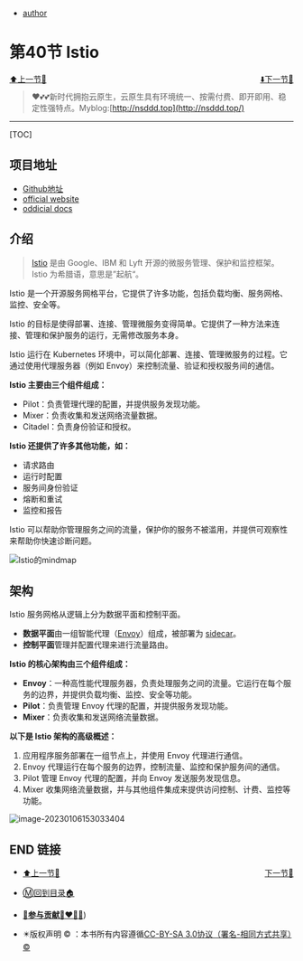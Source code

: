+ [author](http://nsddd.top)

# 第40节 Istio

<div><a href = '39.md' style='float:left'>⬆️上一节🔗  </a><a href = '41.md' style='float: right'>  ⬇️下一节🔗</a></div>
<br>

> ❤️💕💕新时代拥抱云原生，云原生具有环境统一、按需付费、即开即用、稳定性强特点。Myblog:[http://nsddd.top](http://nsddd.top/)

---
[TOC]

## 项目地址

+ [Github地址](https://github.com/istio/istio)
+ [official website](https://istio.io/latest)
+ [oddicial docs](https://istio.io/latest/zh/docs/concepts/traffic-management/)



## 介绍

> [Istio](https://istio.io/) 是由 Google、IBM 和 Lyft 开源的微服务管理、保护和监控框架。Istio 为希腊语，意思是”起航“。

Istio 是一个开源服务网格平台，它提供了许多功能，包括负载均衡、服务网格、监控、安全等。

Istio 的目标是使得部署、连接、管理微服务变得简单。它提供了一种方法来连接、管理和保护服务的运行，无需修改服务本身。

Istio 运行在 Kubernetes 环境中，可以简化部署、连接、管理微服务的过程。它通过使用代理服务器（例如 Envoy）来控制流量、验证和授权服务间的通信。

**Istio 主要由三个组件组成：**

+ Pilot：负责管理代理的配置，并提供服务发现功能。
+ Mixer：负责收集和发送网络流量数据。
+ Citadel：负责身份验证和授权。

**Istio 还提供了许多其他功能，如：**

+ 请求路由
+ 运行时配置
+ 服务间身份验证
+ 熔断和重试
+ 监控和报告

Istio 可以帮助你管理服务之间的流量，保护你的服务不被滥用，并提供可观察性来帮助你快速诊断问题。

![Istio的mindmap](http://sm.nsddd.top/sm202304162251167.png)



## 架构

Istio 服务网格从逻辑上分为数据平面和控制平面。

+ **数据平面**由一组智能代理（[Envoy](https://www.envoyproxy.io/)）组成，被部署为 [sidecar](https://jimmysong.io/kubernetes-handbook/GLOSSARY.html#sidecar)。
+ **控制平面**管理并配置代理来进行流量路由。



**Istio 的核心架构由三个组件组成：**

+ **Envoy**：一种高性能代理服务器，负责处理服务之间的流量。它运行在每个服务的边界，并提供负载均衡、监控、安全等功能。
+ **Pilot**：负责管理 Envoy 代理的配置，并提供服务发现功能。
+ **Mixer**：负责收集和发送网络流量数据。



**以下是 Istio 架构的高级概述：**

1. 应用程序服务部署在一组节点上，并使用 Envoy 代理进行通信。
2. Envoy 代理运行在每个服务的边界，控制流量、监控和保护服务间的通信。
3. Pilot 管理 Envoy 代理的配置，并向 Envoy 发送服务发现信息。
4. Mixer 收集网络流量数据，并与其他组件集成来提供访问控制、计费、监控等功能。

![image-20230106153033404](http://sm.nsddd.top/sm202301061530498.png)





## END 链接
<ul><li><div><a href = '39.md' style='float:left'>⬆️上一节🔗  </a><a href = '41.md' style='float: right'>  ️下一节🔗</a></div></li></ul>

+ [Ⓜ️回到目录🏠](../README.md)

+ [**🫵参与贡献💞❤️‍🔥💖**](https://nsddd.top/archives/contributors))

+ ✴️版权声明 &copy; ：本书所有内容遵循[CC-BY-SA 3.0协议（署名-相同方式共享）&copy;](http://zh.wikipedia.org/wiki/Wikipedia:CC-by-sa-3.0协议文本) 
